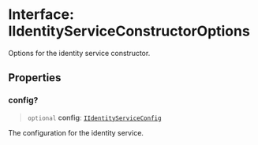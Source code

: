 # Interface: IIdentityServiceConstructorOptions

Options for the identity service constructor.

## Properties

### config?

> `optional` **config**: [`IIdentityServiceConfig`](IIdentityServiceConfig.md)

The configuration for the identity service.
